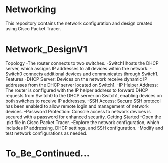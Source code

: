 # Networking
This repository contains the network configuration and design created using Cisco Packet Tracer.


# Network_DesignV1
  Topology
      -The router connects to two switches.
      -Switch1 hosts the DHCP server, which assigns IP addresses to all devices within the network.
      -Switch0 connects additional devices and communicates through Switch1.
  Features
      -DHCP Server: Devices on the network receive dynamic IP addresses from the DHCP server located on Switch1.
      -IP Helper Address: The router is configured with the IP helper address to forward DHCP requests from Switch0 to the DHCP server on Switch1, enabling devices on both switches to receive IP addresses.
      -SSH Access: Secure SSH protocol has been enabled to allow remote login and management of network devices.
      -Password Protection: Console access to network devices is secured with a password for enhanced security.
Getting Started
      -Open the .pkt file in Cisco Packet Tracer.
      -Explore the network configuration, which includes IP addressing, DHCP settings, and SSH configuration.
      -Modify and test network configurations as needed.
# To_Be_Continued...
